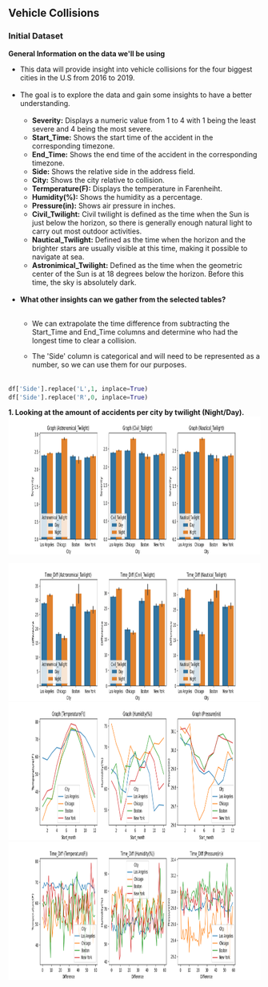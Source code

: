 ## Vehicle Collisions ##

### Initial Dataset ###

**General Information on the data we'll be using**</br>
- This data will provide insight into vehicle collisions for the four biggest cities in the U.S from 2016 to 2019.</br></br>
- The goal is to explore the data and gain some insights to have a better understanding.</br></br>
  - **Severity:** Displays a numeric value from 1 to 4 with 1 being the least severe and 4 being the most severe.
  - **Start_Time:** Shows the start time of the accident in the corresponding timezone.
  - **End_Time:**  Shows the end time of the accident in the corresponding timezone.
  - **Side:** Shows the relative side in the address field.
  - **City:** Shows the city relative to collision.
  - **Termperature(F):** Displays the temperature in Farenheiht.
  - **Humidity(%):** Shows the humidity as a percentage.
  - **Pressure(in):** Shows air pressure in inches.
  - **Civil_Twilight:**  Civil twilight is defined as the time when the Sun is just below the horizon, so there is generally enough natural light to carry out most outdoor activities.
  - **Nautical_Twilight:** Defined as the time when the horizon and the brighter stars are usually visible at this time, making it possible to navigate at sea.
  - **Astronimical_Twilight:** Defined as the time when the geometric center of the Sun is at 18 degrees below the horizon. Before this time, the sky is absolutely dark.</br></br>
 - **What other insights can we gather from the selected tables?**</br></br>
   - We can extrapolate the time difference from subtracting the Start_Time and End_Time columns and determine who had the longest time to clear a collision.
   
   - The 'Side' column is categorical and will need to be represented as a number, so we can use them for our purposes.</br></br>
  ``` Python      
  df['Side'].replace('L',1, inplace=True)
  df['Side'].replace('R',0, inplace=True)
  ```   
**1. Looking at the amount of accidents per city by twilight (Night/Day).**
<img src="City_info.png" width="1000" height="275">

<img src="Time_Difference.png" width="1000" height="275">

<img src="weather_info.png" width="1000" height="275">

<img src="Time_Difference (by climate).png" width="1000" height="275">

